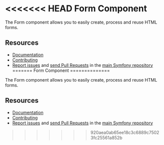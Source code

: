 <<<<<<< HEAD
Form Component
==============

The Form component allows you to easily create, process and reuse HTML forms.

Resources
---------

  * [Documentation](https://symfony.com/doc/current/components/form/index.html)
  * [Contributing](https://symfony.com/doc/current/contributing/index.html)
  * [Report issues](https://github.com/symfony/symfony/issues) and
    [send Pull Requests](https://github.com/symfony/symfony/pulls)
    in the [main Symfony repository](https://github.com/symfony/symfony)
=======
Form Component
==============

The Form component allows you to easily create, process and reuse HTML forms.

Resources
---------

  * [Documentation](https://symfony.com/doc/current/components/form/index.html)
  * [Contributing](https://symfony.com/doc/current/contributing/index.html)
  * [Report issues](https://github.com/symfony/symfony/issues) and
    [send Pull Requests](https://github.com/symfony/symfony/pulls)
    in the [main Symfony repository](https://github.com/symfony/symfony)
>>>>>>> 920aea0ab65ee18c3c6889c75023fc25561a852b
